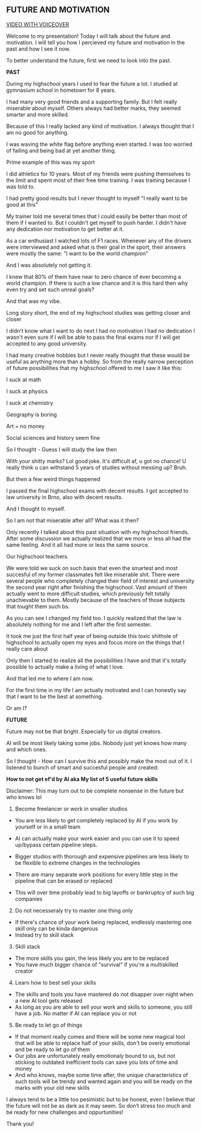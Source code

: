 ## **FUTURE AND MOTIVATION**

[VIDEO WITH VOICEOVER](https://youtu.be/wXFlNbqENjM)

Welcome to my presentation! 
Today I will talk about the future and motivation. 
I will tell you how I percieved my future and motivation in the past and how I see it now.

To better understand the future, first we need to look into the past.


**PAST**

During my highschool years I used to fear the future a lot.
I studied at gymnasium school in hometown for 8 years.

I had many very good friends and a supporting family. But I felt really miserable about myself.
Others always had better marks, they seemed smarter and more skilled.

Because of this I really lacked any kind of motivation.
I always thought that I am no good for anything.

I was waving the white flag before anything even started.
I was too worried of failing and being bad at yet another thing.

Prime example of this was my sport

I did athletics for 10 years. 
Most of my friends were pushing themselves to the limit and spent most of their free time training.
I was training because I was told to. 

I had pretty good results but I never thought to myself
"I really want to be good at this"

My trainer told me several times that I could easily be better than most of them if I wanted to.
But I couldn't get myself to push harder. I didn't have any dedication nor motivation to get better at it.

As a car enthusiast I watched lots of F1 races.
Whenever any of the drivers were interviewed and asked what is their goal in the sport, their answers were mostly the same:
"I want to be the world champion"

And I was absolutely not getting it.

I knew that 80% of them have near to zero chance of ever becoming a world champion.
If there is such a low chance and it is this hard then why even try and set such unreal goals?

And that was my vibe.

Long story short, the end of my highschool studies was getting closer and closer

I didn't know what I want to do next
I had no motivation
I had no dedication
I wasn't even sure if I will be able to pass the final exams nor if I will get accepted to any good university.

I had many creative hobbies but I never really thought that these would be useful as anything more than a hobby.
So from the really narrow perception of future possibilities that my highschool offered to me I saw it like this:

I suck at math

I suck at physics

I suck at chemistry

Geography is boring

Art = no money

Social sciences and history seem fine

So I thought - Guess I will study the law then

With your shitty marks? Lol good joke.
It's difficult af, u got no chance!
U really think u can withstand 5 years of studies without messing up? Bruh.

But then a few weird things happened

I passed the final highschool exams with decent results.
I got accepted to law university in Brno, also with decent results.

And I thought to myself.

So I am not that miserable after all?
What was it then?

Only recently I talked about this past situation with my highschool friends.
After some discussion we actually realized that we more or less all had the same feeling.
And it all had more or less the same source.

Our highschool teachers.

We were told we suck on such basis that even the smartest and most succesful of my former classmates felt like miserable shit.
There were several people who completely changed their field of interest and university the second year right after finishing the highschool.
Vast amount of them actually went to more difficult studies, which previously felt totally unachievable to them. 
Mostly because of the teachers of those subjects that tought them such bs.

As you can see I changed my field too.
I quickly realized that the law is absolutely nothing for me and I left after the first semester.

It took me just the first half year of being outside this toxic shithole of highschool to actually open my eyes and focus more on the things that I really care about

Only then I started to realize all the possibilities I have and that it's totally possible to actually make a living of what I love.

And that led me to where I am now.

For the first time in my life I am actually motivated and I can honestly say that I want to be the best at something.

Or am I?


**FUTURE**

Future may not be that bright.
Especially for us digital creators.

AI will be most likely taking some jobs.
Nobody just yet knows how many and which ones.

So I thought - How can I survive this and possibly make the most out of it.
I listened to bunch of smart and succesful people and created:


**How to not get ef'd by AI aka My list of 5 useful future skills**

Disclaimer: This may turn out to be complete nonsense in the future but who knows lol

1) Become freelancer or work in smaller studios
- You are less likely to get completely replaced by AI if you work by yourself or in a small team
- AI can actually make your work easier and you can use it to speed up/bypass certain pipeline steps.

- Bigger studios with thorough and expensive pipelines are less likely to be flexible to extreme changes in the technologies
- There are many separate work positions for every little step in the pipeline that can be erased or replaced
- This will over time probably lead to big layoffs or bankruptcy of such big companies

2) Do not necesseraly try to master one thing only
- If there's chance of your work being replaced, endlessly mastering one skill only can be kinda dangerous
- Instead try to skill stack

3) Skill stack
- The more skills you gain, the less likely you are to be replaced
- You have much bigger chance of "survival" if you're a multiskilled creator

4) Learn how to best sell your skills
- The skills and tools you have mastered do not disapper over night when a new AI tool gets released
- As long as you are able to sell your work and skills to someone, you still have a job. No matter if AI can replace you or not

5) Be ready to let go of things
- If that moment really comes and there will be some new magical tool that will be able to replace half of your skills, don't be overly emotional and be ready to let go of them
- Our jobs are unfortunately really emotionaly bound to us, but not sticking to outdated inefficient tools can save you lots of time and money
- And who knows, maybe some time after, the unique characteristics of such tools will be trendy and wanted again and you will be ready on the marks with your old new skills

I always tend to be a little too pesimistic but to be honest, even I believe that the future will not be as dark as it may seem. 
So don‘t stress too much and be ready for new challenges and oppurtunities!

Thank you!













